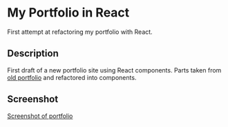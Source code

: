 # My Portfolio in React

First attempt at refactoring my portfolio with React.

## Description

First draft of a new portfolio site using React components. Parts taken from [old portfolio](https://github.com/rsheridan613/my.portfolio) and refactored into components.

## Screenshot

[Screenshot of portfolio](./assets/screenshot-of-portfolio.png)
